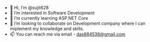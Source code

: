 - 👋 Hi, I’m @sujit628
- 👀 I’m interested in Software Development 
- 🌱 I’m currently learning ASP.NET Core
- 💞️ I’m looking to collaborate on Development company where I can implement my knowledge and skills.
- 📫 You can reach me via email - das884536@gmail.com 



<!---
sujit628/sujit628 is a ✨ special ✨ repository because its `README.md` (this file) appears on your GitHub profile.
You can click the Preview link to take a look at your changes.
--->
